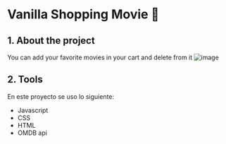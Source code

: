 # Vanilla Shopping Movie :star2:

## 1. About the project
You can add your favorite movies in your cart and delete from it 
![image](https://user-images.githubusercontent.com/68167686/113363111-a2365c80-9315-11eb-865b-89ede565551c.png)
## 2. Tools
En este proyecto se uso lo siguiente:
- Javascript
- CSS
- HTML
- OMDB api
